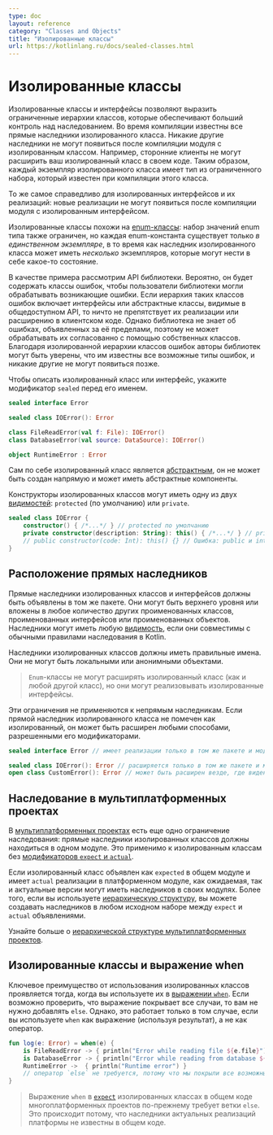```yaml
---
type: doc
layout: reference
category: "Classes and Objects"
title: "Изолированные классы"
url: https://kotlinlang.ru/docs/sealed-classes.html
---
```


<!-- При переводе статьи оригинальная версия была от 07 September 2021 -->

<!-- # Sealed classes -->
# Изолированные классы

<!-- _Sealed_ classes and interfaces represent restricted class hierarchies that provide more control over inheritance.
All direct subclasses of a sealed class are known at compile time. No other subclasses may appear after
a module with the sealed class is compiled. For example, third-party clients can't extend your sealed class in their code.
Thus, each instance of a sealed class has a type from a limited set that is known when this class is compiled. -->
Изолированные классы и интерфейсы позволяют выразить ограниченные иерархии классов, которые обеспечивают больший
контроль над наследованием. Во время компиляции известны все прямые наследники изолированного класса. Никакие другие
наследники не могут появиться после компиляции модуля с изолированным классом. Например, сторонние клиенты не могут
расширить ваш изолированный класс в своем коде. Таким образом, каждый экземпляр изолированного класса имеет тип из
ограниченного набора, который известен при компиляции этого класса.

<!-- The same works for sealed interfaces and their implementations: once a module with a sealed interface is compiled,
no new implementations can appear. -->
То же самое справедливо для изолированных интерфейсов и их реализаций: новые реализации не могут появиться после
компиляции модуля с изолированным интерфейсом.

<!-- In some sense, sealed classes are similar to [`enum`](enum-classes.md) classes: the set of values
for an enum type is also restricted, but each enum constant exists only as a _single instance_, whereas a subclass
of a sealed class can have _multiple_ instances, each with its own state. -->
Изолированные классы похожи на [enum-классы](enum-classes.html): набор значений enum типа также ограничен, но каждая
enum-константа существует только *в единственном экземпляре*, в то время как наследник изолированного класса может иметь
*несколько* экземпляров, которые могут нести в себе какое-то состояние.

<!-- As an example, consider a library's API. It's likely to contain error classes to let the library users handle errors 
that it can throw. If the hierarchy of such error classes includes interfaces or abstract classes visible in the public API,
then nothing prevents implementing or extending them in the client code. However, the library doesn't know about errors
declared outside it, so it can't treat them consistently with its own classes. With a sealed hierarchy of error classes,
library authors can be sure that they know all possible error types and no other ones can appear later. -->
В качестве примера рассмотрим API библиотеки. Вероятно, он будет содержать классы ошибок, чтобы пользователи библиотеки
могли обрабатывать возникающие ошибки. Если иерархия таких классов ошибок включает интерфейсы или абстрактные классы,
видимые в общедоступном API, то ничто не препятствует их реализации или расширению в клиентском коде. Однако библиотека
не знает об ошибках, объявленных за её пределами, поэтому не может обрабатывать их согласованно с помощью собственных
классов. Благодаря изолированной иерархии классов ошибок авторы библиотек могут быть уверены, что им известны все
возможные типы ошибок, и никакие другие не могут появиться позже.

<!-- To declare a sealed class or interface, put the `sealed` modifier before its name: -->
Чтобы описать изолированный класс или интерфейс, укажите модификатор `sealed` перед его именем.

```kotlin
sealed interface Error

sealed class IOError(): Error

class FileReadError(val f: File): IOError()
class DatabaseError(val source: DataSource): IOError()

object RuntimeError : Error
```

<!-- A sealed class is [abstract](classes.md#abstract-classes) by itself, it cannot be instantiated directly and can have `abstract` members. -->
Сам по себе изолированный класс является [абстрактным](classes.html#abstract-classes), он не может быть создан напрямую
и может иметь абстрактные компоненты.

<!-- Constructors of sealed classes can have one of two [visibilities](visibility-modifiers.md): `protected` (by default) or
`private`: -->

Конструкторы изолированных классов могут иметь одну из двух [видимостей](visibility-modifiers.html): `protected` (по
умолчанию) или `private`.

```kotlin
sealed class IOError {
    constructor() { /*...*/ } // protected по умолчанию
    private constructor(description: String): this() { /*...*/ } // private допускается
    // public constructor(code: Int): this() {} // Ошибка: public и internal не допускаются
}
```

<a name="location-of-direct-subclasses"></a>
<!-- ## Location of direct subclasses -->
## Расположение прямых наследников

<!-- Direct subclasses of sealed classes and interfaces must be declared in the same package. They may be top-level or nested
inside any number of other named classes, named interfaces, or named objects. Subclasses can have any [visibility](visibility-modifiers.md)
as long as they are compatible with normal inheritance rules in Kotlin. -->
Прямые наследники изолированных классов и интерфейсов должны быть объявлены в том же пакете. Они могут быть верхнего
уровня или вложены в любое количество других проименованных классов, проименованных интерфейсов или проименованных
объектов. Наследники могут иметь любую [видимость](visibility-modifiers.html), если они совместимы с обычными правилами
наследования в Kotlin.

<!-- Subclasses of sealed classes must have a proper qualified name. They can't be local nor anonymous objects. -->
Наследники изолированных классов должны иметь правильные имена. Они не могут быть локальными или анонимными объектами.

<!-- > `enum` classes can't extend a sealed class (as well as any other class), but they can implement sealed interfaces. -->
> `Enum`-классы не могут расширять изолированный класс (как и любой другой класс), но они могут реализовывать
изолированные интерфейсы.

<!-- These restrictions don't apply to indirect subclasses. If a direct subclass of a sealed class is not marked as sealed,
it can be extended in any ways that its modifiers allow: -->
Эти ограничения не применяются к непрямым наследникам. Если прямой наследник изолированного класса не помечен как
изолированный, он может быть расширен любыми способами, разрешенными его модификаторами.

```kotlin
sealed interface Error // имеет реализации только в том же пакете и модуле

sealed class IOError(): Error // расширяется только в том же пакете и модуле
open class CustomError(): Error // может быть расширен везде, где виден
```

<a name="inheritance-in-multiplatform-projects"></a>
<!-- ### Inheritance in multiplatform projects -->
## Наследование в мультиплатформенных проектах

<!-- There is one more inheritance restriction in [multiplatform projects](mpp-intro.md): direct subclasses of sealed classes must
reside in the same source set. It applies to sealed classes without the [`expect` and `actual` modifiers](mpp-connect-to-apis.md). -->
В [мультиплатформенных проектах](mpp-intro.html) есть еще одно ограничение наследования: прямые наследники изолированных
классов должны находиться в одном модуле. Это применимо к изолированным классам без
[модификаторов `expect` и `actual`](mpp-connect-to-apis.html).

<!-- If a sealed class is declared as `expect` in a common source set and have `actual` implementations in platform source sets,
both `expect` and `actual` versions can have subclasses in their source sets. Moreover, if you use a [hierarchical structure](mpp-share-on-platforms.md#share-code-on-similar-platforms),
you can create subclasses in any source set between the `expect` and `actual` declarations. -->
Если изолированный класс объявлен как `expected` в общем модуле и имеет `actual` реализации в платформенном модуле, как
ожидаемая, так и актуальные версии могут иметь наследников в своих модулях. Более того, если вы используете
[иерархическую структуру](mpp-share-on-platforms.html#share-code-on-similar-platforms), вы можете создавать наследников
в любом исходном наборе между `expect` и `actual` объявлениями.

<!-- [Learn more about the hierarchical structure of multiplatform projects](mpp-share-on-platforms.md#share-code-on-similar-platforms). -->
Узнайте больше о [иерархической структуре мультиплатформенных проектов](mpp-share-on-platforms.html#share-code-on-similar-platforms).

<a name="sealed-classes-and-when-expression"></a>
<!-- ## Sealed classes and when expression -->
## Изолированные классы и выражение when

<!-- The key benefit of using sealed classes comes into play when you use them in a [`when`](control-flow.md#when-expression)
expression.
If it's possible to verify that the statement covers all cases, you don't need to add an `else` clause to the statement.
However, this works only if you use `when` as an expression (using the result) and not as a statement: -->
Ключевое преимущество от использования изолированных классов проявляется тогда, когда вы используете их в
[выражении `when`](control-flow.html#when-expression). Если возможно проверить, что выражение покрывает все случаи,
то вам не нужно добавлять `else`. Однако, это работает только в том случае, если вы используете `when` как выражение
(используя результат), а не как оператор.

```kotlin
fun log(e: Error) = when(e) {
    is FileReadError -> { println("Error while reading file ${e.file}") }
    is DatabaseError -> { println("Error while reading from database ${e.source}") }
    RuntimeError ->  { println("Runtime error") }
    // оператор `else` не требуется, потому что мы покрыли все возможные случаи
}
```

<!-- > `when` expressions on [`expect`](mpp-connect-to-apis.md) sealed classes in the common code of multiplatform projects still 
> require an `else` branch. This happens because subclasses of `actual` platform implementations aren't known in the 
> common code. -->

> Выражение `when` в [`expect`](mpp-connect-to-apis.html) изолированных классах в общем коде многоплатформенных проектов
> по-прежнему требует ветки `else`. Это происходит потому, что наследники актуальных реализаций платформы не известны
> в общем коде.
